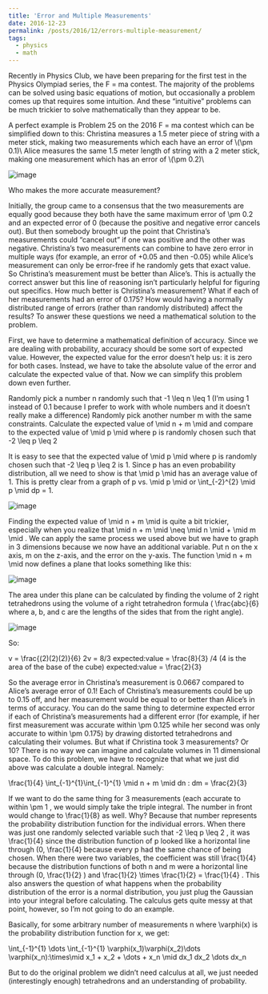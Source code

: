 ```yaml
---
title: 'Error and Multiple Measurements'
date: 2016-12-23
permalink: /posts/2016/12/errors-multiple-measurement/
tags:
  - physics
  - math
---
```


Recently in Physics Club, we have been preparing for the first test in the Physics Olympiad series, the F = ma contest. The majority of the problems can be solved using basic equations of motion, but occasionally a problem comes up that requires some intuition. And these “intuitive” problems can be much trickier to solve mathematically than they appear to be.

A perfect example is Problem 25 on the 2016 F = ma contest which can be simplified down to this:
Christina measures a 1.5 meter piece of string with a meter stick, making two measurements which each have an error of  \\(\pm  0.1)\\
Alice measures the same 1.5 meter length of string with a 2 meter stick, making one measurement which has an error of  \\(\pm  0.2)\\

![image](https://github.com/user-attachments/assets/36628081-e8f0-4083-925b-bc9455f659c7)

Who makes the more accurate measurement?

Initially, the group came to a consensus that the two measurements are equally good because they both have the same maximum error of \pm 0.2 and an expected error of 0 (because the positive and negative error cancels out). But then somebody brought up the point that Christina’s measurements could “cancel out” if one was positive and the other was negative. Christina’s two measurements can combine to have zero error in multiple ways (for example, an error of +0.05 and then -0.05) while Alice’s measurement can only be error-free if he randomly gets that exact value. So Christina’s measurement must be better than Alice’s. This is actually the correct answer but this line of reasoning isn’t particularly helpful for figuring out specifics. How much better is Christina’s measurement? What if each of her measurements had an error of 0.175? How would having a normally distributed range of errors (rather than randomly distributed) affect the results? To answer these questions we need a mathematical solution to the problem.

First, we have to determine a mathematical definition of accuracy. Since we are dealing with probability, accuracy should be some sort of expected value. However, the expected value for the error doesn’t help us: it is zero for both cases. Instead, we have to take the absolute value of the error and calculate the expected value of that. Now we can simplify this problem down even further.

Randomly pick a number  n  randomly such that  -1 \leq n \leq 1  (I’m using 1 instead of 0.1 because I prefer to work with whole numbers and it doesn’t really make a difference)
Randomly pick another number m with the same constraints.
Calculate the expected value of \mid n + m \mid  and compare to the expected value of \mid p \mid  where p is randomly chosen such that  -2 \leq p \leq 2 

It is easy to see that the expected value of \mid p \mid  where p is randomly chosen such that  -2 \leq p \leq 2  is 1. Since  p  has an even probability distribution, all we need to show is that \mid p \mid  has an average value of 1. This is pretty clear from a graph of p vs. \mid p \mid  or  \int_{-2}^{2} \mid p \mid dp = 1.

![image](https://github.com/user-attachments/assets/50f32365-a839-40f6-9ad8-f29bbfc36239)


Finding the expected value of \mid n + m \mid  is quite a bit trickier, especially when you realize that \mid n + m \mid \neq \mid n \mid + \mid m \mid . We can apply the same process we used above but we have to graph in 3 dimensions because we now have an additional variable. Put n on the x axis, m on the z-axis, and the error on the y-axis. The function \mid n + m \mid  now defines a plane that looks something like this:

![image](https://github.com/user-attachments/assets/59785632-6db4-4919-b5d3-f005085ba4a5)


The area under this plane can be calculated by finding the volume of 2 right tetrahedrons using the volume of a right tetrahedron formula ( \frac{abc}{6}  where a, b, and c are the lengths of the sides that from the right angle).

![image](https://github.com/user-attachments/assets/d9017628-7b4f-4cb2-a705-f63ab534e667)

So:

 v = \frac{(2)(2)(2)}{6} 
2v = 8/3 
 expected\:value = \frac{8}{3} /4  (4 is the area of the base of the cube)
 expected\:value = \frac{2}{3} 

So the average error in Christina’s measurement is 0.0667 compared to Alice’s average error of 0.1! Each of Christina’s measurements could be up to 0.15 off, and her measurement would be equal to or better than Alice’s in terms of accuracy. You can do the same thing to determine expected error if each of Christina’s measurements had a different error (for example, if her first measurement was accurate within \pm 0.125 while her second was only accurate to within \pm 0.175) by drawing distorted tetrahedrons and calculating their volumes. But what if Christina took 3 measurements? Or 10? There is no way we can imagine and calculate volumes in 11 dimensional space. To do this problem, we have to recognize that what we just did above was calculate a double integral.
Namely:

\frac{1}{4} \int_{-1}^{1}\int_{-1}^{1} \mid n + m \mid dn \: dm = \frac{2}{3}

If we want to do the same thing for 3 measurements (each accurate to within  \pm 1 , we would simply take the triple integral. The number in front would change to  \frac{1}{8}  as well. Why? Because that number represents the probability distribution function for the individual errors. When there was just one randomly selected variable such that  -2 \leq p \leq 2 , it was  \frac{1}{4}  since the distribution function of p looked like a horizontal line through (0,  \frac{1}{4}  because every  p  had the same chance of being chosen. When there were two variables, the coefficient was still  \frac{1}{4}  because the distribution functions of both n and m were a horizontal line through (0,  \frac{1}{2} ) and  \frac{1}{2} \times \frac{1}{2} = \frac{1}{4} . This also answers the question of what happens when the probability distribution of the error is a normal distribution, you just plug the Gaussian into your integral before calculating. The calculus gets quite messy at that point, however, so I’m not going to do an example.

Basically, for some arbitrary number of measurements  n  where  \varphi(x)  is the probability distribution function for x, we get:

 \int_{-1}^{1} \dots \int_{-1}^{1} \varphi(x_1)\varphi(x_2)\dots \varphi(x_n)\:\times\mid x_1 + x_2 + \dots + x_n \mid dx_1 dx_2 \dots dx_n 

But to do the original problem we didn’t need calculus at all, we just needed (interestingly enough) tetrahedrons and an understanding of probability.

